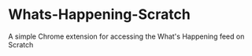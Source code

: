 # Whats-Happening-Scratch
A simple Chrome extension for accessing the What's Happening feed on Scratch
